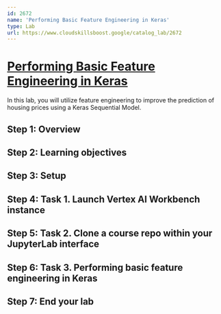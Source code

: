 ```yaml
---
id: 2672
name: 'Performing Basic Feature Engineering in Keras'
type: Lab
url: https://www.cloudskillsboost.google/catalog_lab/2672
---
```


# [Performing Basic Feature Engineering in Keras](https://www.cloudskillsboost.google/catalog_lab/2672)

In this lab, you will utilize feature engineering to improve the prediction of housing prices using a Keras Sequential Model.

## Step 1: Overview

## Step 2: Learning objectives

## Step 3: Setup

## Step 4: Task 1. Launch Vertex AI Workbench instance

## Step 5: Task 2. Clone a course repo within your JupyterLab interface

## Step 6: Task 3. Performing basic feature engineering in Keras

## Step 7: End your lab
